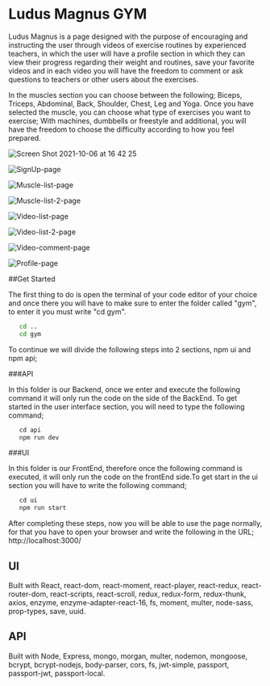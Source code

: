 # Ludus Magnus GYM 

Ludus Magnus is a page designed with the purpose of encouraging and instructing the user through videos of exercise routines by experienced teachers, in which the user will have a profile section in which they can view their progress regarding their weight and routines, save your favorite videos and in each video you will have the freedom to comment or ask questions to teachers or other users about the exercises.

In the muscles section you can choose between the following; Biceps, Triceps, Abdominal, Back, Shoulder, Chest, Leg and Yoga. Once you have selected the muscle, you can choose what type of exercises you want to exercise; With machines, dumbbells or freestyle and additional, you will have the freedom to choose the difficulty according to how you feel prepared.

![Screen Shot 2021-10-06 at 16 42 25](https://user-images.githubusercontent.com/47537254/136277315-76ba2ddf-68ae-4316-aae8-23faa1858a02.png)

![SignUp-page](https://user-images.githubusercontent.com/47537254/149844241-8c83baea-4c99-40ed-8860-bc3bc608729f.png)

![Muscle-list-page](https://user-images.githubusercontent.com/47537254/149844255-3576c5e6-1895-416c-95c2-183aa4df52cb.png)

![Muscle-list-2-page](https://user-images.githubusercontent.com/47537254/149844272-86feda29-1e57-41b8-953e-4f1e92a8d953.png)

![Video-list-page](https://user-images.githubusercontent.com/47537254/149844291-6d3129e4-d3d2-4a98-b2e6-72778341f6e6.png)

![Video-list-2-page](https://user-images.githubusercontent.com/47537254/149844300-bb5cef29-c40b-4f9a-ba51-8b5aad6fe0b5.png)

![Video-comment-page](https://user-images.githubusercontent.com/47537254/149844318-3db22f09-402b-44d5-8849-15d9123b6dbe.png)

![Profile-page](https://user-images.githubusercontent.com/47537254/149844323-2091266d-317b-4fb3-9982-0957b8007950.png)


##Get Started


The first thing to do is open the terminal of your code editor of your choice and once there you will have to make sure to enter the folder called "gym", to enter it you must write "cd gym".

```sh
   cd ..
   cd gym
````

To continue we will divide the following steps into 2 sections, npm ui and npm api;


###API

In this folder is our Backend, once we enter and execute the following command it will only run the code on the side of the BackEnd. To get started in the user interface section, you will need to type the following command;

```sh
   cd api
   npm run dev
````

###UI

In this folder is our FrontEnd, therefore once the following command is executed, it will only run the code on the frontEnd side.To get start in the ui section you will have to write the following command;

```sh
   cd ui
   npm run start
````
After completing these steps, now you will be able to use the page normally, for that you have to open your browser and write the following in the URL;
http://localhost:3000/



## UI

Built with React, react-dom, react-moment, react-player, react-redux, react-router-dom, react-scripts, react-scroll, redux, redux-form, redux-thunk, axios, enzyme, enzyme-adapter-react-16, fs, moment, multer, node-sass, prop-types, save, uuid. 


## API

Built with Node, Express, mongo, morgan, multer, nodemon, mongoose, bcrypt, bcrypt-nodejs, body-parser, cors, fs, jwt-simple, passport, passport-jwt, passport-local.
